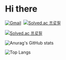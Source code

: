 # Hi there
[![Gmail](https://img.shields.io/badge/Gmail-D14836?style=flat&logo=gmail&logoColor=white)](https://mail.google.com/mail/?view=cm&amp;fs=1&amp;to=yumiana428@gmail.com) 
[![Solved.ac
프로필](http://mazassumnida.wtf/api/mini/generate_badge?boj={n_yu})](https://solved.ac/{n_yu})

[![Solved.ac
프로필](http://mazassumnida.wtf/api/v2/generate_badge?boj={n_yu})](https://solved.ac/{n_yu})

![Anurag's GitHub stats](https://github-readme-stats.vercel.app/api?username=yumiana&show_icons=true&theme=radical&hide=issues,contribs)

![Top Langs](https://github-readme-stats.vercel.app/api/top-langs/?username=yumiana&layout=compact)
